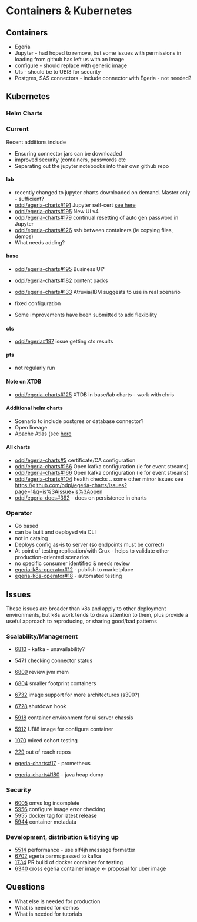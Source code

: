 # Containers & Kubernetes 

## Containers

* Egeria
* Jupyter - had hoped to remove, but some issues with permissions in loading from github has left us with an image
* configure - should replace with generic image
* UIs - should be to UBI8 for security
* Postgres, SAS connectors - include connector with Egeria - not needed?

## Kubernetes

### Helm Charts

### Current

Recent additions include
* Ensuring connector jars can be downloaded
* improved security (containers, passwords etc
* Separating out the jupyter notebooks into their own github repo

#### lab
* recently changed to jupyter charts downloaded on demand. Master only - sufficient?
* [odpi/egeria-charts#191](https://github.com/odpi/egeria-charts/issues/191) Jupyter self-cert [see here](certificates.md)
* [odpi/egeria-charts#195](https://github.com/odpi/egeria-charts/issues/195) New UI v4
* [odpi/egeria-charts#179](https://github.com/odpi/egeria-charts/issues/179) continual resetting of auto gen password in Jupyter
* [odpi/egeria-charts#126](https://github.com/odpi/egeria-charts/issues/126) ssh between containers (ie copying files, demos)
* What needs adding?

#### base
* [odpi/egeria-charts#195](https://github.com/odpi/egeria-charts/issues/195) Business UI?
* [odpi/egeria-charts#182](https://github.com/odpi/egeria-charts/issues/182) content packs
* [odpi/egeria-charts#133](https://github.com/odpi/egeria-charts/issues/133) Atruvia/IBM suggests to use in real scenario


* fixed configuration
* Some improvements have been submitted to add flexibility

#### cts
* [odpi/egeria#197](https://github.com/odpi/egeria-charts/issues/197) issue getting cts results

#### pts
* not regularly run

#### Note on XTDB
* [odpi/egeria-charts#125](https://github.com/odpi/egeria-charts/issues/125) XTDB in base/lab charts - work with chris

#### Additional helm charts
* Scenario to include postgres or database connector?
* Open lineage
* Apache Atlas (see [here](connectors.md)

#### All charts
* [odpi/egeria-charts#5](https://github.com/odpi/egeria-charts/issues/5) certificate/CA configuration
* [odpi/egeria-charts#166](https://github.com/odpi/egeria-charts/issues/166) Open kafka configuration (ie for event streams)
* [odpi/egeria-charts#166](https://github.com/odpi/egeria-charts/issues/166) Open kafka configuration (ie for event streams)
* [odpi/egeria-charts#104](https://github.com/odpi/egeria-charts/issues/104) health checks 
.. some other minor issues see https://github.com/odpi/egeria-charts/issues?page=1&q=is%3Aissue+is%3Aopen
* [odpi/egeria-docs#392](https://github.com/odpi/egeria-docs/issues/293) - docs on persistence in charts


### Operator
* Go based
* can be built and deployed via CLI
* not in catalog
* Deploys config as-is to server (so endpoints must be correct)
* At point of testing replication/with Crux - helps to validate other production-oriented scenarios
* no specific consumer identified & needs review
* [egeria-k8s-operator#12](https://github.com/odpi/egeria-k8s-operator/issues/12) - publish to marketplace
* [egeria-k8s-operator#18](https://github.com/odpi/egeria-k8s-operator/issues/18) - automated testing




## Issues 

These issues are broader than k8s and apply to other deployment environments, but k8s work tends to draw attention to them, plus provide a useful approach to reproducing, or sharing good/bad patterns

### Scalability/Management
* [6813](https://github.com/odpi/egeria/issues/6813) - kafka - unavailability?
* [5471](https://github.com/odpi/egeria/issues/5471) checking connector status
* [6809](https://github.com/odpi/egeria/issues/6809) review jvm mem
* [6804](https://github.com/odpi/egeria/issues/6804) smaller footprint containers
* [6732](https://github.com/odpi/egeria/issues/6732) image support for more architectures (s390?)
* [6728](https://github.com/odpi/egeria/issues/6728) shutdown hook

* [5918](https://github.com/odpi/egeria/issues/5918) container environment for ui server chassis
* [5912](https://github.com/odpi/egeria/issues/5912) UBI8 image for configure container
* [1070](https://github.com/odpi/egeria/issues/1070) mixed cohort testing
* [229](https://github.com/odpi/egeria/issues/229) out of reach repos
* [egeria-charts#17](https://github.com/odpi/egeria-charts/issues/17) - prometheus
* [egeria-charts#180](https://github.com/odpi/egeria-charts/issues/180) - java heap dump


### Security
* [6005](https://github.com/odpi/egeria/issues/6005) omvs log incomplete
* [5956](https://github.com/odpi/egeria/issues/5956) configure image error checking
* [5955](https://github.com/odpi/egeria/issues/5955) docker tag for latest release
* [5944](https://github.com/odpi/egeria/issues/5944) container metadata

### Development, distribution & tidying up
* [5514](https://github.com/odpi/egeria/issues/5514) performance - use slf4jh message formatter
* [6702](https://github.com/odpi/egeria/issues/6702) egeria parms passed to kafka
* [1734](https://github.com/odpi/egeria/issues/1734) PR build of docker container for testing
* [6340](https://github.com/odpi/egeria/issues/6340) cross egeria container image <- proposal for uber image

## Questions

* What else is needed for production
* What is needed for demos
* What is needed for tutorials
